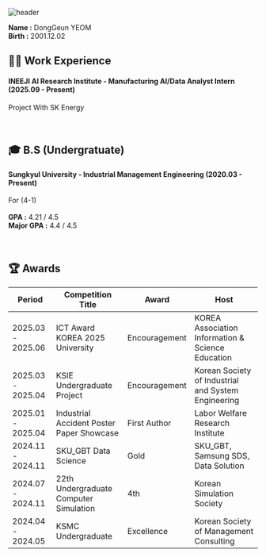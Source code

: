 ![header](https://capsule-render.vercel.app/api?type=waving&color=gradient&height=200&section=header&text=Dong_Geun_YEOM&fontSize=80)
 
__Name :__ DongGeun YEOM <br/>
__Birth :__ 2001.12.02 <br/>

## 🏃‍➡️ Work Experience
#### INEEJI AI Research Institute - Manufacturing AI/Data Analyst Intern (2025.09 - Present) <br/>
Project With SK Energy <br/>
<br/>
<br/>
## 🎓 B.S (Undergratuate)
#### Sungkyul University - Industrial Management Engineering (2020.03 - Present) <br/>
For (4-1) <br/>
<br/>
__GPA :__ 4.21 / 4.5 <br/>
__Major GPA :__ 4.4 / 4.5 <br/>
<br/>
<br/>
## 🏆️ Awards
|Period|Competition Title|Award|Host|
|---|---|---|---|
|2025.03 - 2025.06|ICT Award KOREA 2025 University|Encouragement|KOREA Association Information & Science Education|
|2025.03 - 2025.04|KSIE Undergraduate Project|Encouragement|Korean Society of Industrial and System Engineering|
|2025.01 - 2025.04|Industrial Accident Poster Paper Showcase|First Author|Labor Welfare Research Institute|
|2024.11 - 2024.11|SKU_GBT Data Science|Gold|SKU_GBT, Samsung SDS, Data Solution|
|2024.07 - 2024.11|22th Undergraduate Computer Simulation|4th|Korean Simulation Society|
|2024.04 - 2024.05|KSMC Undergraduate|Excellence|Korean Society of Management Consulting|
